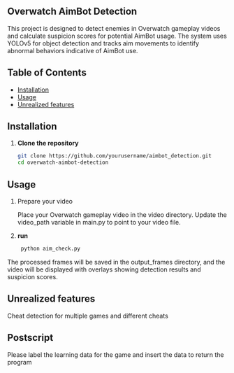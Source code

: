 ## Overwatch AimBot Detection

This project is designed to detect enemies in Overwatch gameplay videos and calculate suspicion scores for potential AimBot usage. The system uses YOLOv5 for object detection and tracks aim movements to identify abnormal behaviors indicative of AimBot use.

## Table of Contents
- [Installation](#installation)
- [Usage](#usage)
- [Unrealized features](#unrealized-features)

## Installation
1. **Clone the repository**
   ```bash
   git clone https://github.com/yourusername/aimbot_detection.git
   cd overwatch-aimbot-detection

## Usage
1. Prepare your video

    Place your Overwatch gameplay video in the video directory.
    Update the video_path variable in main.py to point to your video file.

2. **run**
   ```bash
    python aim_check.py

The processed frames will be saved in the output_frames directory, and the video will be displayed with overlays showing detection results and suspicion scores.

## Unrealized features
Cheat detection for multiple games and different cheats

## Postscript
Please label the learning data for the game and insert the data to return the program
